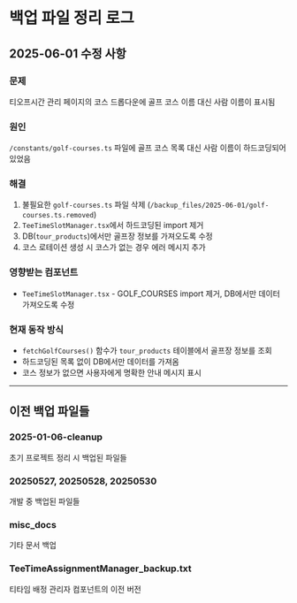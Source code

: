 # 백업 파일 정리 로그

## 2025-06-01 수정 사항

### 문제
티오프시간 관리 페이지의 코스 드롭다운에 골프 코스 이름 대신 사람 이름이 표시됨

### 원인
`/constants/golf-courses.ts` 파일에 골프 코스 목록 대신 사람 이름이 하드코딩되어 있었음

### 해결
1. 불필요한 `golf-courses.ts` 파일 삭제 (`/backup_files/2025-06-01/golf-courses.ts.removed`)
2. `TeeTimeSlotManager.tsx`에서 하드코딩된 import 제거
3. DB(`tour_products`)에서만 골프장 정보를 가져오도록 수정
4. 코스 로테이션 생성 시 코스가 없는 경우 에러 메시지 추가

### 영향받는 컴포넌트
- `TeeTimeSlotManager.tsx` - GOLF_COURSES import 제거, DB에서만 데이터 가져오도록 수정

### 현재 동작 방식
- `fetchGolfCourses()` 함수가 `tour_products` 테이블에서 골프장 정보를 조회
- 하드코딩된 목록 없이 DB에서만 데이터를 가져옴
- 코스 정보가 없으면 사용자에게 명확한 안내 메시지 표시

---

## 이전 백업 파일들

### 2025-01-06-cleanup
초기 프로젝트 정리 시 백업된 파일들

### 20250527, 20250528, 20250530  
개발 중 백업된 파일들

### misc_docs
기타 문서 백업

### TeeTimeAssignmentManager_backup.txt
티타임 배정 관리자 컴포넌트의 이전 버전
